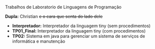 Trabalhos de Laboratorio de Linguagens de Programação

**Dupla:** Christian ~~e o cara que senta do lado dele~~

- **Interpretador:** Interpretador da linguagem tiny (sem procedimentos) 
- **TP01_Final:** Interpretador da linguagem tiny  (com procedimentos)
- **TP02:** Sistema em java para gerenciar um sistema de serviços de informática e manutenção
